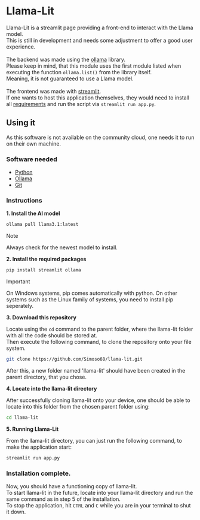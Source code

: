 # Llama-Lit

Llama-Lit is a streamlit page providing a front-end to interact with the Llama model. \
This is still in development and needs some adjustment to offer a good user experience. \
\
The backend was made using the [ollama](https://github.com/ollama/ollama-python) library. \
Please keep in mind, that this module uses the first module listed when executing the function ```ollama.list()``` from the library itself. \
Meaning, it is not guaranteed to use a Llama model. \
\
The frontend was made with [streamlit](https://streamlit.io). \
If one wants to host this application themselves, they would need to install all [requirements](https://github.com/Simoso68/llama-lit/blob/main/requirements.txt) and run the script via ```streamlit run app.py```.

## Using it

As this software is not available on the community cloud, one needs it to run on their own machine.

### Software needed

- [Python](https://www.python.org)
- [Ollama](https://ollama.com)
- [Git](https://git-scm.com)

### Instructions

**1. Install the AI model**

```sh
ollama pull llama3.1:latest
```

> [!NOTE]
> Always check for the newest model to install.

**2. Install the required packages**

```sh
pip install streamlit ollama
```

> [!IMPORTANT]
> On Windows systems, pip comes automatically with python.
> On other systems such as the Linux family of systems, you need to install pip seperately.

**3. Download this repository**

Locate using the ```cd``` command to the parent folder, where the llama-lit folder with all the code should be stored at. \
Then execute the following command, to clone the repository onto your file system.

```sh
git clone https://github.com/Simoso68/llama-lit.git
```

After this, a new folder named 'llama-lit' should have been created in the parent directory, that you chose.

**4. Locate into the llama-lit directory**

After successfully cloning llama-lit onto your device, one should be able to locate into this folder from the chosen parent folder using:

```sh
cd llama-lit
```

**5. Running Llama-Lit**

From the llama-lit directory, you can just run the following command, to make the application start:

```sh
streamlit run app.py
```

### Installation complete.

Now, you should have a functioning copy of llama-lit. \
To start llama-lit in the future, locate into your llama-lit directory and run the same command as in step 5 of the installation. \
To stop the application, hit ```CTRL``` and ```C``` while you are in your terminal to shut it down.